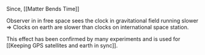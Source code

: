 Since, [[Matter Bends Time]]

Observer in in free space sees the clock in gravitational field running slower => Clocks on earth are slower than clocks on international space station.

This effect has been confirmed by many experiments and is used for [[Keeping GPS satellites and earth in sync]].
